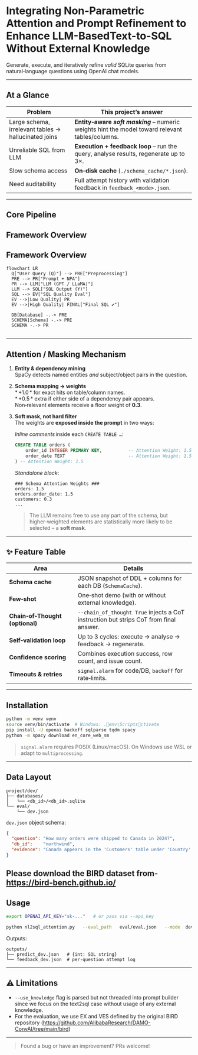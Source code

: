 # Integrating Non-Parametric Attention and Prompt Refinement to Enhance LLM-BasedText-to-SQL Without External Knowledge
Generate, execute, and iteratively refine _valid_ SQLite queries from natural‑language questions using OpenAI chat models.

---

## At a Glance
| Problem | This project’s answer |
|---------|-----------------------|
| Large schema, irrelevant tables → hallucinated joins | **Entity‑aware *soft masking*** – numeric weights hint the model toward relevant tables/columns. |
| Unreliable SQL from LLM | **Execution + feedback loop** – run the query, analyse results, regenerate up to 3×. |
| Slow schema access | **On‑disk cache** (`./schema_cache/*.json`). |
| Need auditability | Full attempt history with validation feedback in `feedback_<mode>.json`. |

---

##  Core Pipeline

## Framework Overview

## Framework Overview

```mermaid
flowchart LR
  Q["User Query (Q)"] --> PRE["Preprocessing"]
  PRE --> PR["Prompt + NPA"]
  PR --> LLM["LLM (GPT / LLaMA)"]
  LLM --> SQL["SQL Output (Y)"]
  SQL --> EV["SQL Quality Eval"]
  EV -->|Low Quality| PR
  EV -->|High Quality| FINAL["Final SQL ✔"]

  DB[Database] -.-> PRE
  SCHEMA[Schema] -.-> PRE
  SCHEMA -.-> PR


```

---

##  Attention / Masking Mechanism

1. **Entity & dependency mining**  
   SpaCy detects named entities _and_ subject/​object pairs in the question.

2. **Schema mapping → weights**  
   * +1.0 * for exact hits on table/column names.  
   * +0.5 * extra if either side of a dependency pair appears.  
   Non‑relevant elements receive a floor weight of **0.3**.

3. **Soft mask, not hard filter**  
   The weights are **exposed inside the prompt** in two ways:

   *Inline comments* inside each `CREATE TABLE …`:

   ```sql
   CREATE TABLE orders (
       order_id INTEGER PRIMARY KEY,          -- Attention Weight: 1.5
       order_date TEXT                        -- Attention Weight: 1.5
   ) -- Attention Weight: 1.5
   ```

   *Standalone block*:

   ```
   ### Schema Attention Weights ###
   orders: 1.5
   orders.order_date: 1.5
   customers: 0.3
   ...
   ```

   > The LLM remains free to use any part of the schema, but higher‑weighted
   > elements are statistically more likely to be selected – a **soft mask**.

---

## ✨  Feature Table
| Area | Details |
|------|---------|
| **Schema cache** | JSON snapshot of DDL + columns for each DB (`SchemaCache`). |
| **Few‑shot** | One‑shot demo (with or without external knowledge). |
| **Chain‑of‑Thought (optional)** | `--chain_of_thought True` injects a CoT instruction but strips CoT from final answer. |
| **Self‑validation loop** | Up to 3 cycles: execute → analyse → feedback → regenerate. |
| **Confidence scoring** | Combines execution success, row count, and issue count. |
| **Timeouts & retries** | `signal.alarm` for code/DB, `backoff` for rate‑limits. |

---

## Installation

```bash
python -m venv venv
source venv/bin/activate  # Windows: .env\Scriptsctivate
pip install -U openai backoff sqlparse tqdm spacy
python -m spacy download en_core_web_sm
```

> `signal.alarm` requires POSIX (Linux/macOS). On Windows use WSL or adapt to `multiprocessing`.

---

##  Data Layout

```
project/dev/
├── databases/
│   └── <db_id>/<db_id>.sqlite
└── eval/
    └── dev.json
```

`dev.json` object schema:

```json
{
  "question": "How many orders were shipped to Canada in 2024?",
  "db_id":    "northwind",
  "evidence": "Canada appears in the 'Customers' table under 'Country'."
}
```
Please download the BIRD dataset from- https://bird-bench.github.io/
---

## Usage

```bash
export OPENAI_API_KEY="sk-..."   # or pass via --api_key

python nl2sql_attention.py   --eval_path   eval/eval.json   --mode  dev   --db_root_path       databases   --api_key            $OPENAI_API_KEY   --engine    gpt-4o   --data_output_path   outputs/   --feedback_output_path outputs/feedback_dev.json   --use_knowledge      False   --chain_of_thought   False
```

Outputs:

```
outputs/
├── predict_dev.json   # {int: SQL string}
└── feedback_dev.json  # per‑question attempt log
```

---

## ⚠️  Limitations 

* `--use_knowledge` flag is parsed but not threaded into prompt builder since we focus on the text2sql case without usage of any external knowledge.
* For the evaluation, we use EX and VES defined by the original BIRD repository (https://github.com/AlibabaResearch/DAMO-ConvAI/tree/main/bird)

---

> Found a bug or have an improvement? PRs welcome!

